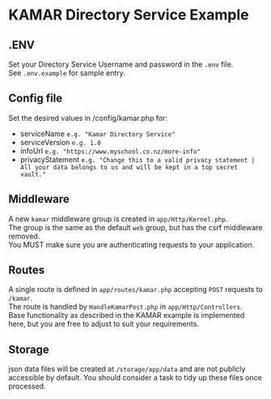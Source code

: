 ﻿# KAMAR Directory Service Example

## .ENV 
Set your Directory Service Username and password in the `.env` file.  
See `.env.example` for sample entry.  

## Config file
Set the desired values in /config/kamar.php for:  
- serviceName `e.g. "Kamar Directory Service"`
- serviceVersion `e.g. 1.0`
- infoUrl `e.g. "https://www.myschool.co.nz/more-info"`
- privacyStatement  `e.g. "Change this to a valid privacy statement | All your data belongs to us and will be kept in a top secret vault."`

## Middleware
A new `kamar` middleware group is created in `app/Http/Kernel.php`.  
The group is the same as the default `web` group, but has the csrf middleware removed.  
You MUST make sure you are authenticating requests to your application.  

## Routes
A single route is defined in `app/routes/kamar.php` accepting `POST` requests to `/kamar`.  
The route is handled by `HandleKamarPost.php` in `app/Http/Controllers`.  
Base functionality as described in the KAMAR example is implemented here, but you are free to adjust to suit your requirements.

## Storage
json data files will be created at `/storage/app/data` and are not publicly accessible by default.
You should consider a task to tidy up these files once processed.
